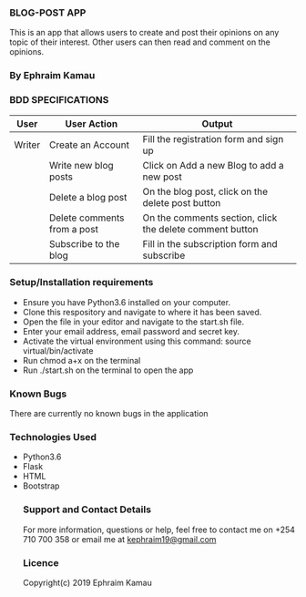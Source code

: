 ### BLOG-POST APP
This is an app that allows users to create and post their opinions on any topic of their interest. Other users can then read and comment on the opinions.

### By Ephraim Kamau

### BDD SPECIFICATIONS

|       User                     |         User Action                |    Output                                                 |
|--------------------------------|------------------------------------|-----------------------------------------------------------|
| Writer                         | Create an Account                  | Fill the registration form and sign up                    |
|                                | Write new blog posts               | Click on Add a new Blog to add a new post                 |
|                                | Delete a blog post                 | On the blog post, click on the delete post button         |
|                                | Delete comments from a post        | On the comments section, click the delete comment button  || Subscribers/Users              | View a blog post on the site       | Open home page to view all blog posts                     ||                                | Comment on a blog post             | Click on the comment button                               |
|                                | Subscribe to the blog              | Fill in the subscription form and subscribe               |

### Setup/Installation requirements
<ul>
<li> Ensure you have Python3.6 installed on your computer.</li>
<li>Clone this respository and navigate to where it has been saved.</li>
<li>Open the file in your editor and navigate to the start.sh file.</li>
<li>Enter your email address, email password and secret key.</li>
<li>Activate the virtual environment using this command: source virtual/bin/activate</li>
<li>Run chmod a+x on the terminal</li>
<li>Run ./start.sh on the terminal to open the app</li>
</ul>

### Known Bugs
There are currently no known bugs in the application

### Technologies Used
<ul>
<li>Python3.6</li>
<li>Flask</li>
<li>HTML</li>
<li>Bootstrap</li>


### Support and Contact Details
For more information, questions or help, feel free to contact me on +254 710 700 358 or email me at kephraim19@gmail.com

### Licence
Copyright(c) 2019 Ephraim Kamau
